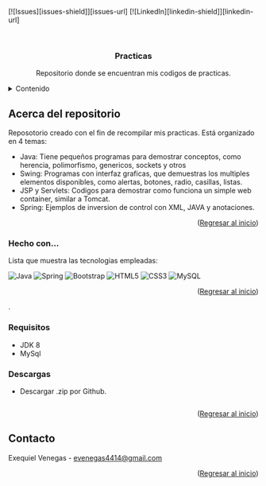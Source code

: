 [![Issues][issues-shield]][issues-url]
[![LinkedIn][linkedin-shield]][linkedin-url]



<!-- PROJECT LOGO -->
<br />
<div align="center">

  <h3 align="center">Practicas</h3>

  <p align="center">
    Repositorio donde se encuentran mis codigos de practicas.
    <br />
  </p>
</div>

<details>
  <summary>Contenido</summary>
  <ol>
    <li><a>Java</a></li>
    <li><a>Swing GUI</a></li>
    <li><a>JSP y Servlets</a></li>    
    <li><a>Spring</a></li>
  </ol>
</details>

## Acerca del repositorio

Reposotorio creado con el fin de recompilar mis practicas. Está organizado en 4 temas:
* Java: Tiene pequeños programas para demostrar conceptos, como herencia, polimorfismo, genericos, sockets y otros
* Swing: Programas con interfaz graficas, que demuestras los multiples elementos disponibles, como alertas, botones, radio, casillas, listas.
* JSP y Servlets: Codigos para demostrar como funciona un simple web container, similar a Tomcat.
* Spring: Ejemplos de  inversion de control con XML, JAVA y anotaciones.

<p align="right">(<a href="#readme-top">Regresar al inicio</a>)</p>

### Hecho con...

Lista que muestra las tecnologias empleadas:

![Java](https://img.shields.io/badge/java-%23ED8B00.svg?style=for-the-badge&logo=java&logoColor=white)
![Spring](https://img.shields.io/badge/spring-%236DB33F.svg?style=for-the-badge&logo=spring&logoColor=white)
![Bootstrap](https://img.shields.io/badge/bootstrap-%23563D7C.svg?style=for-the-badge&logo=bootstrap&logoColor=white)
![HTML5](https://img.shields.io/badge/html5-%23E34F26.svg?style=for-the-badge&logo=html5&logoColor=white)
![CSS3](https://img.shields.io/badge/css3-%231572B6.svg?style=for-the-badge&logo=css3&logoColor=white)
![MySQL](https://img.shields.io/badge/mysql-%2300f.svg?style=for-the-badge&logo=mysql&logoColor=white)

<p align="right">(<a href="#readme-top">Regresar al inicio</a>)</p>.

### Requisitos

- JDK 8
- MySql

### Descargas

- Descargar .zip por Github.
   ```

<p align="right">(<a href="#readme-top">Regresar al inicio</a>)</p>

<!-- CONTACT -->
## Contacto

Exequiel Venegas - evenegas4414@gmail.com
<p align="right">(<a href="#readme-top">Regresar al inicio</a>)</p>

